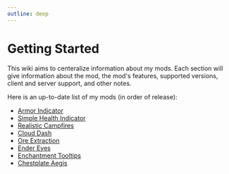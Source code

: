 ```yaml
---
outline: deep
---
```


# Getting Started

This wiki aims to centeralize information about my mods.  Each section will give information about the mod, the mod's features, supported versions, client and server support, and other notes.

Here is an up-to-date list of my mods (in order of release):

- [Armor Indicator](/mods/armor-indicator/)
- [Simple Health Indicator](/mods/simple-health-indicator/)
- [Realistic Campfires](/mods/realistic-campfires/)
- [Cloud Dash](/mods/cloud-dash/)
- [Ore Extraction](/mods/ore-extraction/)
- [Ender Eyes](/mods/ender-eyes/)
- [Enchantment Tooltips](/mods/enchantment-tooltips/)
- [Chestplate Aegis](/mods/chestplate-aegis/)
